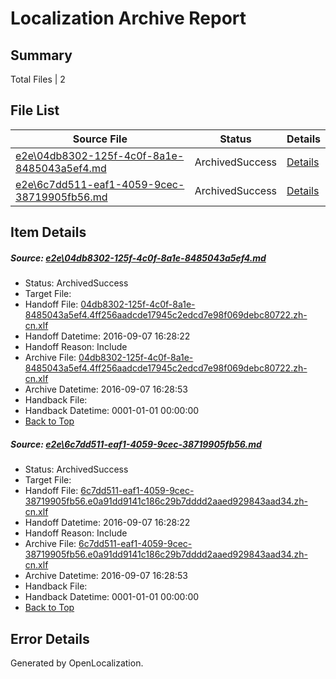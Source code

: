 # <a name='report-top'></a> Localization Archive Report

## Summary
 Total Files | 2

## File List
 Source File | Status | Details 
 ----------- | ------ | ------- 
 [e2e\04db8302-125f-4c0f-8a1e-8485043a5ef4.md](https://github.com/OpenLocalizationTestOrg/ol-test0/blob/ee464f106f4348f050bb8397e54fc352de8f194d/e2e/04db8302-125f-4c0f-8a1e-8485043a5ef4.md) | ArchivedSuccess | [Details](#f7172b7e174c59d9fcd09045277aff115209fd511)
 [e2e\6c7dd511-eaf1-4059-9cec-38719905fb56.md](https://github.com/OpenLocalizationTestOrg/ol-test0/blob/ee464f106f4348f050bb8397e54fc352de8f194d/e2e/6c7dd511-eaf1-4059-9cec-38719905fb56.md) | ArchivedSuccess | [Details](#57013a51131c5b0fab4fda4e8526565cce494fea3)

## Item Details
##### <a name='f7172b7e174c59d9fcd09045277aff115209fd511'></a> Source: [e2e\04db8302-125f-4c0f-8a1e-8485043a5ef4.md](https://github.com/OpenLocalizationTestOrg/ol-test0/blob/ee464f106f4348f050bb8397e54fc352de8f194d/e2e/04db8302-125f-4c0f-8a1e-8485043a5ef4.md)
* Status: ArchivedSuccess
* Target File: 
* Handoff File: [04db8302-125f-4c0f-8a1e-8485043a5ef4.4ff256aadcde17945c2edcd7e98f069debc80722.zh-cn.xlf](https://github.com/OpenLocalizationTestOrg/ol-test0-handoff/blob/d7777f38905d7f940b767c9b9c7392e32e1838ed/ol-handoff/OpenLocalizationTestOrg/ol-test0-zhcn/ci/04db8302-125f-4c0f-8a1e-8485043a5ef4.4ff256aadcde17945c2edcd7e98f069debc80722.zh-cn.xlf)
* Handoff Datetime: 2016-09-07 16:28:22
* Handoff Reason: Include
* Archive File: [04db8302-125f-4c0f-8a1e-8485043a5ef4.4ff256aadcde17945c2edcd7e98f069debc80722.zh-cn.xlf](https://github.com/OpenLocalizationTestOrg/ol-test0-handoff/blob/bea6e92aec41efeae92ffc37b31bf1809b9833d9/ol-archive/OpenLocalizationTestOrg/ol-test0-zhcn/ci/04db8302-125f-4c0f-8a1e-8485043a5ef4.4ff256aadcde17945c2edcd7e98f069debc80722.zh-cn.xlf)
* Archive Datetime: 2016-09-07 16:28:53
* Handback File: 
* Handback Datetime: 0001-01-01 00:00:00
* [Back to Top](#report-top)

##### <a name='57013a51131c5b0fab4fda4e8526565cce494fea3'></a> Source: [e2e\6c7dd511-eaf1-4059-9cec-38719905fb56.md](https://github.com/OpenLocalizationTestOrg/ol-test0/blob/ee464f106f4348f050bb8397e54fc352de8f194d/e2e/6c7dd511-eaf1-4059-9cec-38719905fb56.md)
* Status: ArchivedSuccess
* Target File: 
* Handoff File: [6c7dd511-eaf1-4059-9cec-38719905fb56.e0a91dd9141c186c29b7dddd2aaed929843aad34.zh-cn.xlf](https://github.com/OpenLocalizationTestOrg/ol-test0-handoff/blob/d7777f38905d7f940b767c9b9c7392e32e1838ed/ol-handoff/OpenLocalizationTestOrg/ol-test0-zhcn/ci/6c7dd511-eaf1-4059-9cec-38719905fb56.e0a91dd9141c186c29b7dddd2aaed929843aad34.zh-cn.xlf)
* Handoff Datetime: 2016-09-07 16:28:22
* Handoff Reason: Include
* Archive File: [6c7dd511-eaf1-4059-9cec-38719905fb56.e0a91dd9141c186c29b7dddd2aaed929843aad34.zh-cn.xlf](https://github.com/OpenLocalizationTestOrg/ol-test0-handoff/blob/bea6e92aec41efeae92ffc37b31bf1809b9833d9/ol-archive/OpenLocalizationTestOrg/ol-test0-zhcn/ci/6c7dd511-eaf1-4059-9cec-38719905fb56.e0a91dd9141c186c29b7dddd2aaed929843aad34.zh-cn.xlf)
* Archive Datetime: 2016-09-07 16:28:53
* Handback File: 
* Handback Datetime: 0001-01-01 00:00:00
* [Back to Top](#report-top)


## Error Details

Generated by OpenLocalization.
